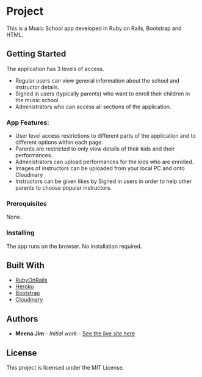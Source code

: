 # Project

This is a Music School app developed in Ruby on Rails, Bootstrap and HTML.

## Getting Started

The application has 3 levels of access.
* Regular users can view general information about the school and instructor details.
* Signed in users (typically parents) who want to enroll their children in the music school.
* Administrators who can access all sections of the application.


### App Features:

* User level access restrictions to different parts of the application and to different options within each page.
* Parents are restricted to only view details of their kids and their performances.
* Administrators can upload performances for the kids who are enrolled.
* Images of instructors can be uploaded from your local PC and onto Cloudinary
* Instructors can be given likes by Signed in users in order to help other parents to choose popular instructors.

### Prerequisites

None.

### Installing

The app runs on the browser. No installation required.

## Built With

* [RubyOnRails](http://rubyonrails.org/)
* [Heroku](https://devcenter.heroku.com/)
* [Bootstrap](https://getbootstrap.com/)
* [Cloudinary](https://cloudinary.com/)

## Authors

* **Meena Jim** - *Initial work* - [See the live site here](https://meenajim.github.io/project0/)

## License

This project is licensed under the MIT License.
